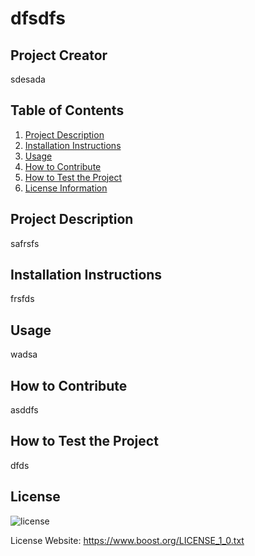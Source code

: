 # dfsdfs

## Project Creator
sdesada

## Table of Contents
1. [Project Description](#description)
2. [Installation Instructions](#install)
3. [Usage](#usage)
4. [How to Contribute](#contribute)
5. [How to Test the Project](#test)
6. [License Information](#license)

## Project Description
safrsfs

## Installation Instructions
frsfds

## Usage
wadsa

## How to Contribute
asddfs

## How to Test the Project
dfds

## License
 ![license](https://img.shields.io/badge/license-BoostSoftwareLicense1.0-blue.svg)   <br>

 License Website: https://www.boost.org/LICENSE_1_0.txt

